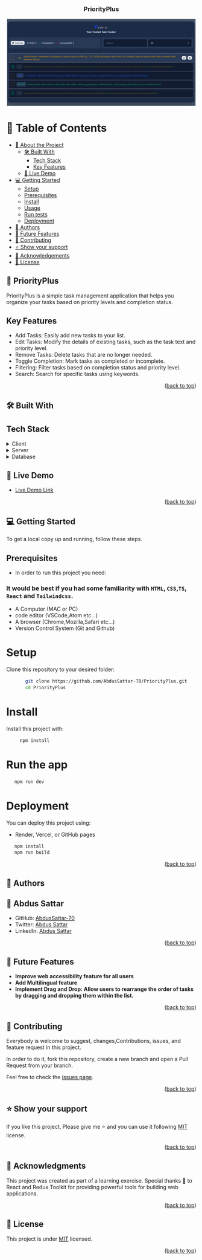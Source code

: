 <a name="readme-top"></a>

<div align="center">
 <h3><b>PriorityPlus</b></h3>
</div>

<div align="center">
<img src="./src/assets/screenshot.png" alt="app screenshot" width="500px">
</div>

<!-- TABLE OF CONTENTS -->

# 📗 Table of Contents

- [📖 About the Project](#about-project)
  - [🛠 Built With](#built-with)
    - [Tech Stack](#tech-stack)
    - [Key Features](#key-features)
  - [🚀 Live Demo](#live-demo)
- [💻 Getting Started](#getting-started)
  - [Setup](#setup)
  - [Prerequisites](#prerequisites)
  - [Install](#install)
  - [Usage](#usage)
  - [Run tests](#run-tests)
  - [Deployment](#triangular_flag_on_post-deployment)
- [👥 Authors](#authors)
- [🔭 Future Features](#future-features)
- [🤝 Contributing](#contributing)
- [⭐️ Show your support](#support)
- [🙏 Acknowledgements](#acknowledgements)
- [📝 License](#license)

<!-- PROJECT DESCRIPTION -->

## 📖 PriorityPlus <a name="about-project"></a>

PriorityPlus is a simple task management application that helps you organize your tasks based on priority levels and completion status.

<!-- Features -->

## Key Features <a name="key-features"></a>

- Add Tasks: Easily add new tasks to your list.
- Edit Tasks: Modify the details of existing tasks, such as the task text and priority level.
- Remove Tasks: Delete tasks that are no longer needed.
- Toggle Completion: Mark tasks as completed or incomplete.
- Filtering: Filter tasks based on completion status and priority level.
- Search: Search for specific tasks using keywords.

<p align="right">(<a href="#readme-top">back to top</a>)</p>

## 🛠 Built With <a name="built-with"></a>

## Tech Stack <a name="tech-stack"></a>

<details>
  <summary>Client</summary>
  <ul>
    <li>React</li>
    <li>Vite</li>
    <li>Redux RTK</li>
    <li>TypeScript</li>
    <li>Tailwind</li>
    <li>And Some Libraries(you can find them at package.json file)</li>
  </ul>
</details>
<details>
  <summary>Server</summary>
  <ul>
    <li><a href=#>Hosted on Vercel</a></li>
  </ul>
</details>

<details>
<summary>Database</summary>
  <ul>
     <li>It doesn't use a traditional database. Instead, it utilizes the LocalStorage API for data storage.</li>
  </ul>
</details>

<!-- LIVE DEMO -->

## 🚀 Live Demo <a name="live-demo"></a>

- [Live Demo Link](https://priority-plus.vercel.app/)

<p align="right">(<a href="#readme-top">back to top</a>)</p>

<!-- GETTING STARTED -->

## 💻 Getting Started <a name="getting-started"></a>

To get a local copy up and running, follow these steps.

## Prerequisites <a name="prerequisites"></a>

- In order to run this project you need:

### It would be best if you had some familiarity with `HTML`, `CSS`,`TS`, `React` and `Tailwindcss`.

- A Computer (MAC or PC)
- code editor (VSCode,Atom etc...)
- A browser (Chrome,Mozilla,Safari etc...)
- Version Control System (Git and Github)

# Setup <a name="setup"></a>

Clone this repository to your desired folder:

```bash
       git clone https://github.com/AbdusSattar-70/PriorityPlus.git
       cd PriorityPlus
```

# Install <a name="install"></a>

Install this project with:

```bash
     npm install
```

# Run the app <a name="run-the-app"></a>

```bash
   npm run dev
```

# Deployment <a name="triangular_flag_on_post-deployment"></a>

You can deploy this project using:

- Render, Vercel, or GitHub pages

```bash
   npm install
   npm run build
```

<p align="right">(<a href="#readme-top">back to top</a>)</p>

<!-- AUTHORS -->

## 👥 Authors <a name="authors"></a>

## 👤 Abdus Sattar

- GitHub: [AbdusSattar-70](https://github.com/AbdusSattar-70)
- Twitter: [Abdus Sattar](https://twitter.com/Abdus_Sattar70)
- LinkedIn: [Abdus Sattar](https://www.linkedin.com/in/abdus-sattar-a41a26215/)

<p align="right">(<a href="#readme-top">back to top</a>)</p>

<!-- FUTURE FEATURES -->

## 🔭 Future Features <a name="future-features"></a>

- **Improve web accessibility feature for all users**
- **Add Multilingual feature**
- **Implement Drag and Drop: Allow users to rearrange the order of tasks by dragging and dropping them within the list.**

<p align="right">(<a href="#readme-top">back to top</a>)</p>

<!-- CONTRIBUTING -->

## 🤝 Contributing <a name="contributing"></a>

Everybody is welcome to suggest, changes,Contributions, issues, and feature request in this project.

In order to do it, fork this repository, create a new branch and open a Pull Request from your branch.

Feel free to check the [issues page](../../issues/).

<p align="right">(<a href="#readme-top">back to top</a>)</p>

<!-- SUPPORT -->

## ⭐️ Show your support <a name="support"></a>

If you like this project, Please give me ⭐️ and you can use it following [MIT](./LICENSE) license.

<p align="right">(<a href="#readme-top">back to top</a>)</p>

<!-- ACKNOWLEDGEMENTS -->

## 🙏 Acknowledgments <a name="acknowledgements"></a>

This project was created as part of a learning exercise.
Special thanks 💖 to React and Redux Toolkit for providing powerful tools for building web applications.

<p align="right">(<a href="#readme-top">back to top</a>)</p>

<!-- LICENSE -->

## 📝 License <a name="license"></a>

This project is under [MIT](./LICENSE) licensed.

<p align="right">(<a href="#readme-top">back to top</a>)</p>
